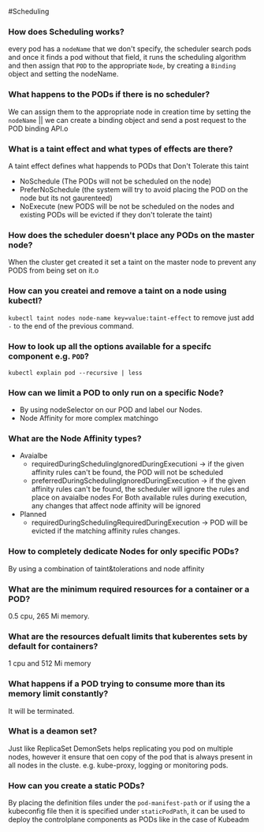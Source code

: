 #Scheduling 

### How does Scheduling works?
every pod has a `nodeName` that we don't specify, the scheduler search pods and once it finds a pod without that field, it runs the scheduling algorithm and then assign that `POD` to the appropriate `Node`, by creating a `Binding` object and setting the nodeName.

### What happens to the PODs if there is no scheduler?
We can assign them to the appropriate node in creation time by setting the `nodeName` || we can create a binding object and send a post request to the POD binding API.o

### What is a taint effect and what types of effects are there?
A taint effect defines what happends to PODs that Don't Tolerate this taint 
- NoSchedule (The PODs will not be scheduled on the node)
- PreferNoSchedule (the system will try to avoid placing the POD on the node but its not gaurenteed)
- NoExecute (new PODS will be not be scheduled on the nodes and existing PODs will be evicted if they don't tolerate the taint)

### How does the scheduler doesn't place any PODs on the master node?
When the cluster get created it set a taint on the master node to prevent any PODS from being set on it.o

### How can you createi and remove  a taint on a node using kubectl?
`kubectl taint nodes node-name key=value:taint-effect` to remove just add `-` to the end of the previous command.

### How to look up all the options available for a specifc component e.g. `POD`?
`kubectl explain pod --recursive | less `

### How can we limit a POD to only run on a specific Node?
- By using nodeSelector on our POD and label our Nodes.
- Node Affinity for more complex matchingo

### What are the Node Affinity types?
- Avaialbe
    - requiredDuringSchedulingIgnoredDuringExecutioni -> if the given affinity rules can't be found, the POD will not be scheduled
    - preferredDuringSchedulingIgnoredDuringExecution -> if the given affinity rules can't be found, the scheduler will ignore the rules and place on avaialbe nodes
    For Both available rules during execution, any changes that affect node affinity will be ignored 
- Planned
    - requiredDuringSchedulingRequiredDuringExecution -> POD will be evicted if the matching affinity rules changes.

### How to completely dedicate Nodes for only specific PODs?
By using a combination of taint&tolerations and node affinity

### What are the minimum required resources for a container or a POD?
0.5 cpu, 265 Mi memory.
 
### What are the resources defualt limits that kuberentes sets by default for containers?
1 cpu and 512 Mi memory

### What happens if a POD trying to consume more than its memory limit constantly?
It will be terminated.

### What is a deamon set?
Just like ReplicaSet DemonSets helps replicating you pod on multiple nodes, however it ensure that oen copy of the pod that is always present in all nodes in the cluste.
e.g. kube-proxy, logging or monitoring pods.

### How can you create a static PODs?
By placing the definition files under the `pod-manifest-path` or if using the a kubeconfig file then it is specified under `staticPodPath`, it can be used to deploy the controlplane components as PODs like in the case of Kubeadm  
